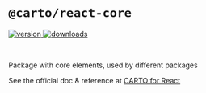 # `@carto/react-core`

<p>
  <a href="https://npmjs.org/package/@carto/react-core">
    <img src="https://img.shields.io/npm/v/@carto/react-core.svg?style=flat-square" alt="version" />
  </a>

  <a href="https://npmjs.org/package/@carto/react-core">
    <img src="https://img.shields.io/npm/dt/@carto/react-core.svg?style=flat-square" alt="downloads" />
  </a>
</p>

<br/>

Package with core elements, used by different packages

See the official doc & reference at [CARTO for React](https://docs.carto.com/react/)
